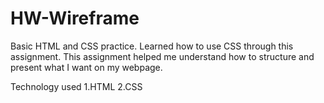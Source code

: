 # HW-Wireframe
Basic HTML and CSS practice. Learned how to use CSS through this assignment. This assignment helped me understand how to structure and present what I want on my webpage. 

Technology used
1.HTML
2.CSS